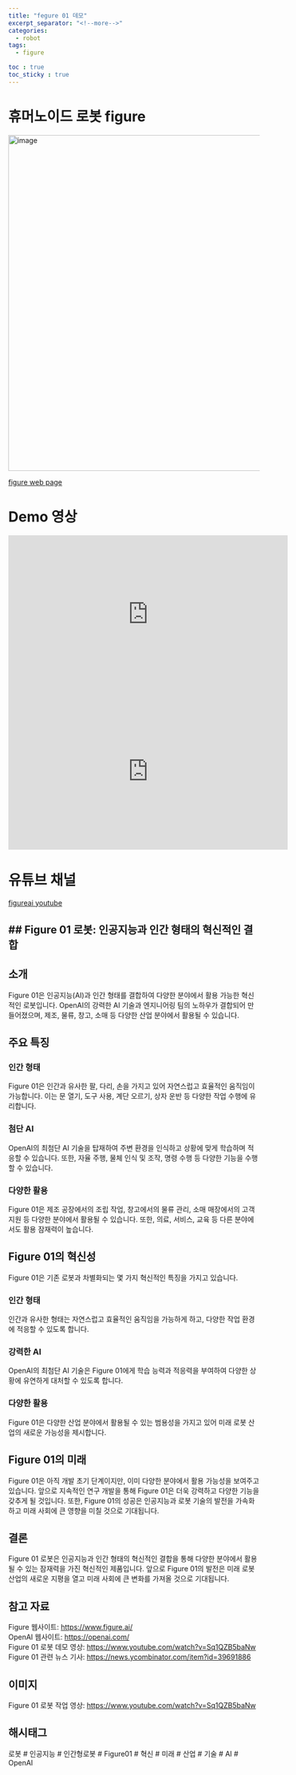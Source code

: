 ```yaml
---
title: "fegure 01 데모"
excerpt_separator: "<!--more-->"
categories:
  - robot
tags:
  - figure

toc : true
toc_sticky : true
---
```


# 휴머노이드 로봇 figure
<img width="673" alt="image" src="https://github.com/younlea/younlea.github.io/assets/1435846/45f1f34b-8dd2-4454-a4eb-1f08783dd4cb">     

[figure web page](https://www.figure.ai/)    

# Demo 영상
<iframe width="560" height="315" src="https://www.youtube.com/embed/GiKvPJSOUmE" frameborder="0" allowfullscreen></iframe>    

<iframe width="560" height="315" src="https://www.youtube.com/embed/Sq1QZB5baNw" frameborder="0" allowfullscreen></iframe>    

# 유튜브 채널
[figureai youtube](https://www.youtube.com/@figureai)    

## ## Figure 01 로봇: 인공지능과 인간 형태의 혁신적인 결합   
## 소개
Figure 01은 인공지능(AI)과 인간 형태를 결합하여 다양한 분야에서 활용 가능한 혁신적인 로봇입니다. OpenAI의 강력한 AI 기술과 엔지니어링 팀의 노하우가 결합되어 만들어졌으며, 제조, 물류, 창고, 소매 등 다양한 산업 분야에서 활용될 수 있습니다.   

## 주요 특징
### 인간 형태
Figure 01은 인간과 유사한 팔, 다리, 손을 가지고 있어 자연스럽고 효율적인 움직임이 가능합니다. 이는 문 열기, 도구 사용, 계단 오르기, 상자 운반 등 다양한 작업 수행에 유리합니다.   

### 첨단 AI
OpenAI의 최첨단 AI 기술을 탑재하여 주변 환경을 인식하고 상황에 맞게 학습하며 적응할 수 있습니다. 또한, 자율 주행, 물체 인식 및 조작, 명령 수행 등 다양한 기능을 수행할 수 있습니다.   

### 다양한 활용
Figure 01은 제조 공장에서의 조립 작업, 창고에서의 물류 관리, 소매 매장에서의 고객 지원 등 다양한 분야에서 활용될 수 있습니다. 또한, 의료, 서비스, 교육 등 다른 분야에서도 활용 잠재력이 높습니다.

## Figure 01의 혁신성
Figure 01은 기존 로봇과 차별화되는 몇 가지 혁신적인 특징을 가지고 있습니다.    

### 인간 형태
인간과 유사한 형태는 자연스럽고 효율적인 움직임을 가능하게 하고, 다양한 작업 환경에 적응할 수 있도록 합니다.    

### 강력한 AI
OpenAI의 최첨단 AI 기술은 Figure 01에게 학습 능력과 적응력을 부여하여 다양한 상황에 유연하게 대처할 수 있도록 합니다.    

### 다양한 활용
Figure 01은 다양한 산업 분야에서 활용될 수 있는 범용성을 가지고 있어 미래 로봇 산업의 새로운 가능성을 제시합니다.    

## Figure 01의 미래
Figure 01은 아직 개발 초기 단계이지만, 이미 다양한 분야에서 활용 가능성을 보여주고 있습니다. 앞으로 지속적인 연구 개발을 통해 Figure 01은 더욱 강력하고 다양한 기능을 갖추게 될 것입니다. 또한, Figure 01의 성공은 인공지능과 로봇 기술의 발전을 가속화하고 미래 사회에 큰 영향을 미칠 것으로 기대됩니다.    

## 결론
Figure 01 로봇은 인공지능과 인간 형태의 혁신적인 결합을 통해 다양한 분야에서 활용될 수 있는 잠재력을 가진 혁신적인 제품입니다. 앞으로 Figure 01의 발전은 미래 로봇 산업의 새로운 지평을 열고 미래 사회에 큰 변화를 가져올 것으로 기대됩니다.    

## 참고 자료
Figure 웹사이트: https://www.figure.ai/    
OpenAI 웹사이트: https://openai.com/    
Figure 01 로봇 데모 영상: https://www.youtube.com/watch?v=Sq1QZB5baNw   
Figure 01 관련 뉴스 기사: https://news.ycombinator.com/item?id=39691886     

## 이미지
Figure 01 로봇 작업 영상: https://www.youtube.com/watch?v=Sq1QZB5baNw    

## 해시태그
로봇 # 인공지능 # 인간형로봇 # Figure01 # 혁신 # 미래 # 산업 # 기술 # AI # OpenAI

